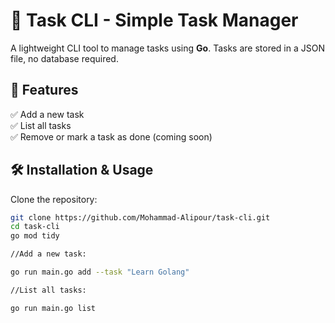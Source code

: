 # 📝 Task CLI - Simple Task Manager

A lightweight CLI tool to manage tasks using **Go**. Tasks are stored in a JSON file, no database required.

## 🚀 Features
✅ Add a new task  
✅ List all tasks  
✅ Remove or mark a task as done (coming soon)

## 🛠 Installation & Usage
Clone the repository:
```sh
git clone https://github.com/Mohammad-Alipour/task-cli.git
cd task-cli
go mod tidy

//Add a new task:

go run main.go add --task "Learn Golang"

//List all tasks:

go run main.go list
